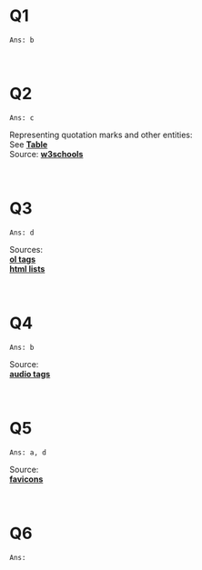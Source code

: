 # Q1  
    Ans: b

<br>

# Q2  
    Ans: c

Representing quotation marks and other entities:  
See [**Table**](/Notes%20and%20solutions/GA%20and%20PA%20solutions/resources/html_entities.md)  
Source: [**w3schools**](https://www.w3schools.com/html/html_entities.asp)

<br>

# Q3  
    Ans: d  

Sources:  
[**ol tags**](https://www.w3schools.com/tags/tag_ol.asp)  
[**html lists**](https://www.w3schools.com/html/html_lists.asp)  

<br>

# Q4  
    Ans: b  

Source:  
[**audio tags**](https://www.w3schools.com/tags/tag_audio.asp)  

<br>

# Q5  
    Ans: a, d  

Source:  
[**favicons**](https://www.w3schools.com/html/html_favicon.asp)

<br>

# Q6  
    Ans: 